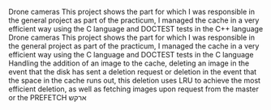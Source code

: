 Drone cameras
This project shows the part for which I was responsible in the general project as part of the practicum,
I managed the cache in a very efficient way using the C language and DOCTEST tests in the ּּC++ language 
Drone cameras
This project shows the part for which I was responsible in the general project as part of the practicum,
I managed the cache in a very efficient way using the C language and DOCTEST tests in the C language
Handling the addition of an image to the cache,
deleting an image in the event that the disk has sent a deletion request
or deletion in the event that the space in the cache runs out, 
this deletion uses LRU to achieve the most efficient deletion, 
as well as fetching images upon request from the master or the PREFETCH
ארקש
